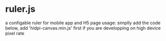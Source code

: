 # ruler.js
a configable ruler for  mobile app and H5 page
usage:
simplly add the code below, add 'hidpi-canvas.min.js' first if you are developping on high device pixel rate 
<script type="text/javascript" src='hidpi-canvas.min.js'></script>
<script type="text/javascript" src='ruler.js'></script>
<script>
var opt = {id:'canvas', //canvas的id
		   showId:'number', //显示数字容器的id--id for canvas element
		   h:50, //canvas高，（宽度默认为屏幕宽）--id for input element that show the figure
		   p:80, //一个刻度的宽度--the pixel length of per scale
		   ts:50, //总刻度数--number of total scales
		   sf:500, //两个刻度间的数值--math distance btw 2 indicated figures
		   cs:10000, //屏幕正中间的刻度数--the scale figure that is positioned at the center of the screen
		   c4s:'#BCBCBC', //刻度颜色 -- color for scale
		   c4n:'#BCBCBC'} // 数字颜色 -- color for figures
  var ruler = new Ruler(opt)
  ruler.init()
</script>
